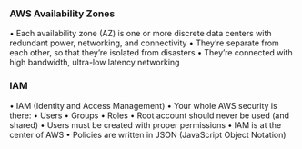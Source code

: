 
### AWS Availability Zones

• Each availability zone (AZ) is one or more
discrete data centers with redundant power,
networking, and connectivity
• They’re separate from each other, so that
they’re isolated from disasters
• They’re connected with high bandwidth,
ultra-low latency networking

### IAM
• IAM (Identity and Access Management) • Your whole AWS security is there: • Users • Groups • Roles 
• Root account should never be used (and shared) 
• Users must be created with proper permissions 
• IAM is at the center of AWS • Policies are written in JSON (JavaScript Object Notation)
